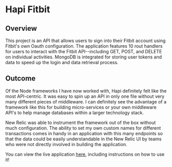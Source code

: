 # Hapi Fitbit

## Overview
This project is an API that allows users to sign into their Fitbit account using Fitbit's own Oauth configuration. The application features 10 rout handlers for users to interact with the Fitbit API--including GET, POST, and DELETE on individual activities. MongoDB is integrated for storing user tokens and data to speed up the login and data retrieval process. 

## Outcome
Of the Node frameworks I have now worked with, Hapi definitely felt like the most API-centric. It was easy to spin up an API in only one file without very many different pieces of middleware. I can definitely see the advantage of a framework like this for building micro-services or your own middleware API's to help manage databases within a larger technology stack. 

New Relic was able to instrument the framework out of the box without much configuration. The ability to set my own custom names for different transactions comes in handy in an application with this many endpoints so that the data could be easily understandable in the New Relic UI by teams who were not directly involved in building the application.

You can view the live application [here](https://hapi-fitbit.herokuapp.com/), including instructions on how to use it!
